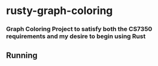 # rusty-graph-coloring

### Graph Coloring Project to satisfy both the CS7350 requirements and my desire to begin using Rust 

## Running 

